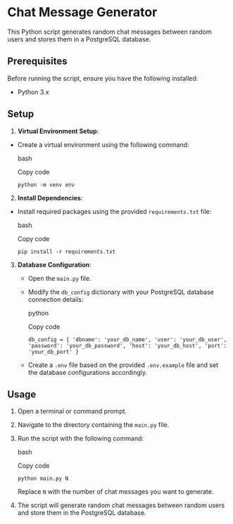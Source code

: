 
# Chat Message Generator

This Python script generates random chat messages between random users and stores them in a PostgreSQL database.

## Prerequisites

Before running the script, ensure you have the following installed:

-   Python 3.x

## Setup


1.  **Virtual Environment Setup**:

-   Create a virtual environment using the following command:
    
    bash
    
    Copy code
    
    `python -m venv env`
    
2.  **Install Dependencies**:

-   Install required packages using the provided `requirements.txt` file:
    
    bash
    
    Copy code
    
    `pip install -r requirements.txt`

3.  **Database Configuration**:
    
    -   Open the `main.py` file.
        
    -   Modify the `db_config` dictionary with your PostgreSQL database connection details:
        
        python
        
        Copy code
        
        `db_config = {
            'dbname': 'your_db_name',
            'user': 'your_db_user',
            'password': 'your_db_password',
            'host': 'your_db_host',
            'port': 'your_db_port'
        }` 
        
    -   Create a `.env` file based on the provided `.env.example` file and set the database configurations accordingly.
        

## Usage

1.  Open a terminal or command prompt.
    
2.  Navigate to the directory containing the `main.py` file.
    
3.  Run the script with the following command:
    
    bash
    
    Copy code
    
    `python main.py N` 
    
    Replace `N` with the number of chat messages you want to generate.
    
4.  The script will generate random chat messages between random users and store them in the PostgreSQL database.